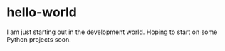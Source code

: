 # hello-world
I am just starting out in the development world. 
Hoping to start on some Python projects soon. 
